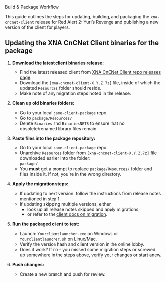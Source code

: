 Build & Package Workflow

This guide outlines the steps for updating, building, and packaging the `xna-cncnet-client` release for Red Alert 2: Yuri’s Revenge and publishing a new version of the client for players.

## Updating the XNA CnCNet Client binaries for the package

1. **Download the latest client binaries release:**
   - Find the latest released client from [XNA CnCNet Client repo releases page](https://github.com/CnCNet/xna-cncnet-client/releases).
   - Download the `[xna-cncnet-client-X.Y.Z.7z]` file, inside of which the updated `Resources` folder should reside.
   - Make note of any migration steps noted in the release.

2. **Clean up old binaries folders:**
   - Go to your local `game-client-package` repo.
   - Go to
     `package/Resources/`
   - Delete `Binaries` and `BinariesNET8` to ensure that no obsolete/renamed library files remain.

3. **Paste files into the package repository:**
   - Go to your local `game-client-package` repo.
   - Unarchive `Resources` folder from `[xna-cncnet-client-X.Y.Z.7z]` file downloaded earlier into the folder:  
     `package/`  
   - You **must** get a prompt to replace `package/Resources/` folder and files inside it. If not, you're in the wrong directory.

4. **Apply the migration steps:**
   - If updating to next version: follow the instructions from release notes mentioned in step 1.
   - If updating skipping multiple versions, either:
     - look up all release notes skipped and apply migrations;
     - or refer to the [client docs on migration](https://github.com/CnCNet/xna-cncnet-client/blob/develop/Docs/Migration.md).

5. **Run the packaged client to test:**
   - Launch: `Yourclientlauncher.exe` on Windows or `Yourclientlauncher.sh` on Linux/Mac.
   - Verify the version hash and client version in the online lobby.
   - Does it work? If no - you missed some migration steps or screwed up somewhere in the steps above, verify your changes or start anew.

6. **Push changes:**
   - Create a new branch and push for review.

